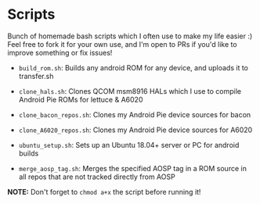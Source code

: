 Scripts
=========

Bunch of homemade bash scripts which I often use to make my life easier :)  
Feel free to fork it for your own use, and I'm open to PRs if you'd like to improve something or fix issues!

* `build_rom.sh`: Builds any android ROM for any device, and uploads it to transfer.sh

* `clone_hals.sh`: Clones QCOM msm8916 HALs which I use to compile Android Pie ROMs for lettuce & A6020

* `clone_bacon_repos.sh`: Clones my Android Pie device sources for bacon

* `clone_A6020_repos.sh`: Clones my Android Pie device sources for A6020

* `ubuntu_setup.sh`: Sets up an Ubuntu 18.04+ server or PC for android builds

* `merge_aosp_tag.sh`: Merges the specified AOSP tag in a ROM source in all repos that are not tracked directly from AOSP

__NOTE:__ Don't forget to `chmod a+x` the script before running it!

